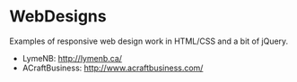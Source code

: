 # WebDesigns
Examples of responsive web design work in HTML/CSS and a bit of jQuery.


- LymeNB: http://lymenb.ca/
- ACraftBusiness: http://www.acraftbusiness.com/




